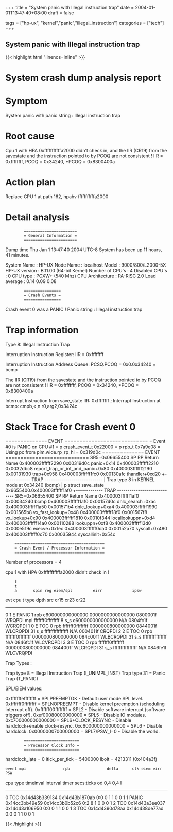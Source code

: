 +++
title = "System panic with Illegal instruction trap"
date = 2004-01-01T13:47:40+08:00
draft = false

tags = ["hp-ux", "kernel","panic","illegal_instruction"]
categories = ["tech"]
+++
## System panic with Illegal instruction trap

{{< highlight html "linenos=inline" >}}

System crash dump analysis report
=================================
Symptom
=======
  System panic with panic string : Illegal instruction trap

Root cause
==========
  Cpu 1 with HPA 0xfffffffffffa2000 didn't check in, and
  the IIR (CR19) from the savestate and the instruction pointed to
  by PCOQ are not consistent !
  IIR = 0xffffffff, PCOQ = 0x34240, *PCOQ = 0x8300400a

Action plan
===========
  Replace CPU 1 at path 162, hpahv fffffffffffa2000

Detail analysis
===============

			=======================
			= General Information =
			=======================

Dump time Thu Jan  1 13:47:40 2004 UTC-8
System has been up 11 hours, 41 minutes.

System Name      : HP-UX
Node Name        : localhost
Model            : 9000/800/L2000-5X
HP-UX version    : B.11.00 (64-bit Kernel)
Number of CPU's  : 4
Disabled CPU's   : 0
CPU type         : PCXW+ (540 Mhz)
CPU Architecture : PA-RISC 2.0
Load average     : 0.14  0.09  0.08  

			================
			= Crash Events =
			================
Crash event 0 was a PANIC !
Panic string : Illegal instruction trap

Trap information
================

Type 8: Illegal Instruction Trap

Interruption Instruction Register:
	IIR = 0xffffffff

Interruption Instruction Address Queue:
	PCSQ.PCOQ = 0x0.0x34240 = bcmp


The IIR (CR19) from the savestate and the instruction pointed to
by PCOQ are not consistent !
IIR = 0xffffffff, PCOQ = 0x34240, *PCOQ = 0x8300400a

Interrupt Instruction from save_state IIR:
	0xffffffff   ;
Interrupt Instruction at bcmp:
	cmpb,&lt;,n  r0,arg2,0x3424c

Stack Trace for Crash event 0
=============================

==============  EVENT  ============================
= Event #0 is PANIC on CPU #1
= p crash_event_t 0x22000
= p rpb_t 0x7a9e08
= Using pc from pim.wide.rp_rp_hi = 0x319d0c
==============  EVENT  ============================
SR5=0x06655400
                SP         RP Return Name
0x400003ffffff2290 0x00319d0c panic+0x14
0x400003ffffff2210 0x0032dbc8 report_trap_or_int_and_panic+0x80
0x400003ffffff2190 0x00131930 trap+0x958
0x400003ffffff1fc0 0x00130afc thandler+0xd20
+-------------  TRAP  ----------------------------
|  Trap type 8 in KERNEL mode at 0x34240 (bcmp)
|  p struct save_state 0x6655400.0x400003ffffff1af0
+-------------  TRAP  ----------------------------
SR5=0x06655400
                SP         RP Return Name
0x400003ffffff1af0 0x00034240 bcmp
0x400003ffffff1af0 0x0015740c dnlc_search+0xac
0x400003ffffff1a50 0x001571b4 dnlc_lookup+0xa4
0x400003ffffff1990 0x001565b8 vx_fast_lookup+0x48
0x400003ffffff18f0 0x001567f8 vx_lookup+0x90
0x400003ffffff1810 0x0010f344 locallookuppn+0xd4
0x400003ffffff14a0 0x00110288 lookuppn+0xf8
0x400003ffffff13d0 0x000e519c execve+0x1ec
0x400003ffffff0da0 0x00152a70 syscall+0x480
0x400003ffffff0c70 0x00035944 syscallinit+0x54c


		=======================================
		= Crash Event / Processor Information =
		=======================================

Number of processors = 4

cpu 1 with HPA 0xfffffffffffa2000 didn't check in !

        s
        t
        a       spin reg eiem/spl         eirr             ipsw            
evt cpu t type  dpth src cr15             cr23             cr22            
--- --- - ----- ---- --- ---------------- ---------------- ----------------
0   1   E PANIC 1    rpb c600000000000000 0000000000000000 0800001f WRQPDI
                     mpi fffffff0ffffffff
          8          s_s c600000000000000 N/A              0804fc1f WCRQPDI
1   0   E TOC   0    rpb fffffff0ffffffff 0000000800000000 0844001f WLCRQPDI
          31         s_s ffffffffffffffff N/A              0004011f CRQPDI
2   2   E TOC   0    rpb fffffff0ffffffff 0000000800000000 084c001f WLBCRQPDI
          31         s_s ffffffffffffffff N/A              0846fc1f WLCVRQPDI
3   3   E TOC   0    rpb fffffff0ffffffff 0000000800000000 0844001f WLCRQPDI
          31         s_s ffffffffffffffff N/A              0846fe1f WLCVRQPDI

Trap Types :

Trap type 8 = Illegal Instruction Trap (I_UNIMPL_INST)
Trap type 31 = Panic Trap (T_PANIC)

SPL/EIEM values:

0xfffffffeffffffff = SPLPREEMPTOK - Default user mode SPL level.
0xfffffff0ffffffff = SPLNOPREEMPT - Disable kernel preemption (scheduling interrupt off).
0xffffff00ffffffff = SPL2 - Disable software interrupt (software triggers off).
0xef00080000000000 = SPL5 - Disable IO modules.
0xc700000000000000 = SPL6+CLOCK_RESYNC - Disable hardclock+enable clock-resync.
0xc600000000000000 = SPL6 - Disable hardclock.
0x0000000700000000 = SPL7/PSW_I=0 - Disable the world.


			========================
			= Processor Clock Info =
			========================

hardclock_late = 0
itick_per_tick = 5400000
lbolt          = 4213311 (0x404a3f)

    event mpi                rpb                delta      clk eiem eirr PSW
cpu type  timeinval          interval timer     secs:ticks od  0,4  0,4  I
--- ----- ------------------ ------------------ ---------- --- ---- ---- ---
0   TOC   0x14d43b339134     0x14d43b1870ab          0:0   0   1 1  0 0  1 
1   PANIC 0x14cc3bb49e59     0x14cc3b0b52c6          0:2   8   1 0  0 0  1 
2   TOC   0x14d43a3ee037     0x14d43a106950          0:0   0   1 1  0 0  1 
3   TOC   0x14d4390d78aa     0x14d438de77ad          0:0   0   1 1  0 0  1 

{{< /highlight >}}